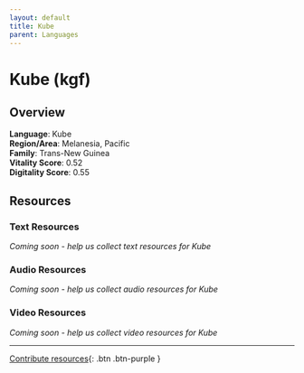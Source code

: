 ```yaml
---
layout: default
title: Kube
parent: Languages
---
```


# Kube (kgf)

## Overview

**Language**: Kube  
**Region/Area**: Melanesia, Pacific  
**Family**: Trans-New Guinea  
**Vitality Score**: 0.52  
**Digitality Score**: 0.55  

## Resources

### Text Resources
*Coming soon - help us collect text resources for Kube*

### Audio Resources
*Coming soon - help us collect audio resources for Kube*

### Video Resources
*Coming soon - help us collect video resources for Kube*

---

[Contribute resources](https://fairtrain.github.io/){: .btn .btn-purple }
